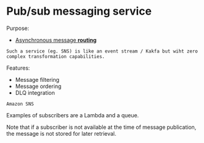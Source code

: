# Pub/sub messaging service

Purpose:
* [Asynchronous message **routing**](../core-functionalities/routing.md)

~~~admonish tip
Such a service (eg. SNS) is like an event stream / Kakfa but wiht zero complex transformation capabilities.
~~~

Features:
* Message filtering
* Message ordering
* DLQ integration

~~~admonish example
Amazon SNS
~~~

Examples of subscribers are a Lambda and a queue. 

Note that if a subscriber is not available at the time of message publication, the message is not stored for later retrieval.
